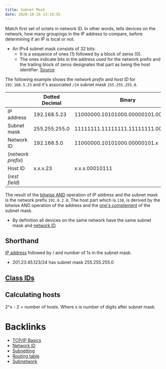 ```yaml
---
title: Subnet Mask
date: 2020-10-26 13:10:55 
---
```


Match first set of octets in network ID. In other words, tells devices on the
network, how many groupings in the IP address to compare, before determining if
an IP is local or not.

* An IPv4 subnet mask consists of 32 bits: 
	+ It is a sequence of ones (1) followed by a block of zeros (0). 
	+ The ones indicate bits in the address used for the network prefix and the
		trailing block of zeros designates that part as being the host identifier. 
	[Source](https://en.wikipedia.org/wiki/Subnetwork#Determining_the_network_prefix)

The following example shows the _network prefix_ and _host ID_ for
`192.168.5.23` and it's associated `/24` subnet mask `255.255.255.0`.

|                    | **Dotted Decimal** | **Binary**                          |
|--------------------|--------------------|-------------------------------------|
| IP address         | 192.168.5.23       | 11000000.10101000.00000101.00010111 |
| Subnet mask        | 255.255.255.0      | 11111111.11111111.11111111.00000000 |
| Network ID         | 192.168.5.0        | 11000000.10101000.00000101.x        |
| (_network prefix_) |                    |                                     |
| Host ID            | x.x.x.23           | x.x.x.00010111                      |
| (_rest field_)     |                    |                                     |

The result of the [bitwise AND](2021-06-27--11-25-37Z--bitwise_operation.md)
operation of IP address and the subnet mask is the network prefix `192.0.2.0`.
The host part which is `130`, is derived by the bitwise AND operation of the
address and the [one's complement](2021-06-27--11-50-02Z--one's_complement.md)
of the subnet mask.

* By definition all devices on the same network have the same subnet mask and
	[network ID](2020-10-26--12-51-17Z--network_id.md)

## Shorthand

[IP address](2020-10-10--18-03-22Z--ip_address.md) followed by / and number of
1s in the subnet mask.

* 201.23.45.123/24 has subnet mask 255.255.255.0

## [Class IDs](2020-10-26--13-26-44Z--class_ids.md)

## Calculating hosts

2^x - 2 = number of hosts. Where x is number of digits after subnet mask.

# Backlinks

- [TCP/IP Basics](2020-10-20--13-19-53Z--tcp_ip_basics.md)
- [Network ID](2020-10-26--12-51-17Z--network_id.md)
- [Subnetting](202010261345-subnetting.md)
- [Routing table](2020-11-05--13-33-55Z--routing_tables.md)
- [Subnetwork](202106271022-subnetwork.md)
